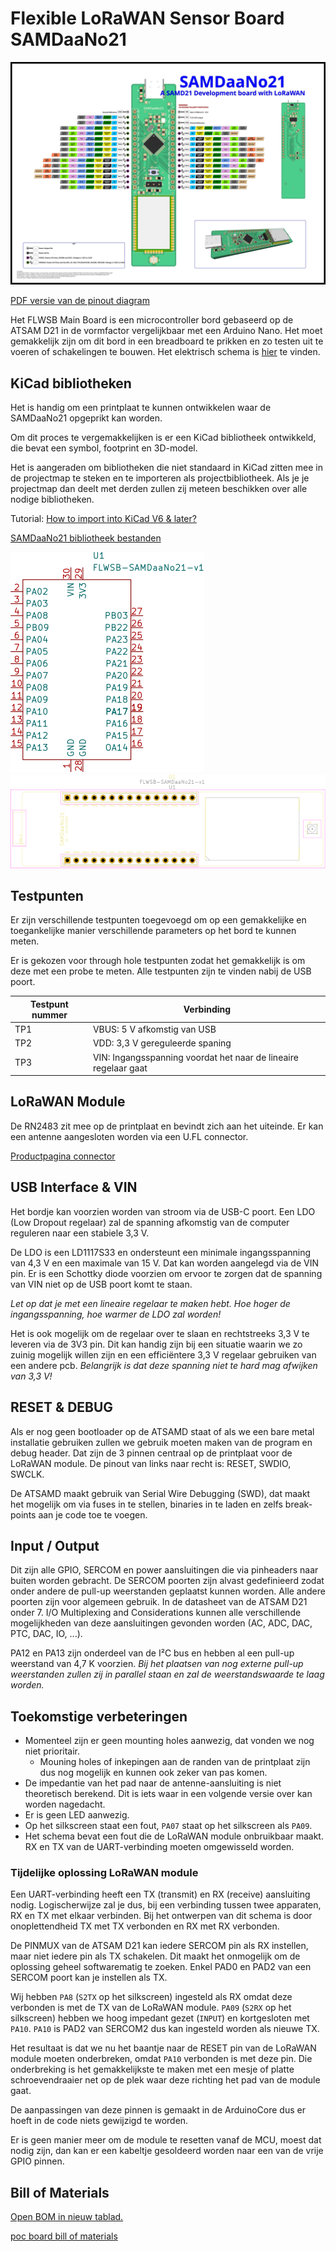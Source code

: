  # Flexible LoRaWAN Sensor Board SAMDaaNo21



![SAMDaaNo21](assets/SAMDaaNo21-pinout.svg)

[PDF versie van de pinout diagram](./assets/SAMDaaNo21-pinout.pdf ':ignore')

Het FLWSB Main Board is een microcontroller bord gebaseerd op de ATSAM D21 in de vormfactor vergelijkbaar met een Arduino Nano. Het moet gemakkelijk zijn om dit bord in een breadboard te prikken en zo testen uit te voeren of schakelingen te bouwen. Het elektrisch schema is [hier](../schematic/main-board) te vinden.



## KiCad bibliotheken

Het is handig om een printplaat te kunnen ontwikkelen waar de SAMDaaNo21 opgeprikt kan worden.

Om dit proces te vergemakkelijken is er een KiCad bibliotheek ontwikkeld, die bevat een symbol, footprint en 3D-model.

Het is aangeraden om bibliotheken die niet standaard in KiCad zitten mee in de projectmap te steken en te importeren als projectbibliotheek. Als je je projectmap dan deelt met derden zullen zij meteen beschikken over alle nodige bibliotheken.

Tutorial: [How to import into KiCad V6 & later?](https://support.snapeda.com/en/articles/5995733-how-to-import-into-kicad-v6-later)

[SAMDaaNo21 bibliotheek bestanden](https://github.com/Dacetylan/FLWSB/tree/SAMDaaNo21/src/printed-circuit-boards/FLWSB-SAMDaaNo21-KiCad-lib)

![LWSB-SAMDaaNo21-v1-symbol](assets/FLWSB-SAMDaaNo21-v1-symbol.svg 'SAMDaaNo21 symbol')
![LWSB-SAMDaaNo21-v1-footprint](assets/FLWSB-SAMDaaNo21-v1-footprint.svg 'SAMDaaNo21 footprint')

## Testpunten

Er zijn verschillende testpunten toegevoegd om op een gemakkelijke en toegankelijke manier verschillende parameters op het bord te kunnen meten.

Er is gekozen voor through hole testpunten zodat het gemakkelijk is om deze met een probe te meten. Alle testpunten zijn te vinden nabij de USB poort.

| Testpunt nummer | Verbinding                                                   |
| --------------- | ------------------------------------------------------------ |
| TP1             | VBUS: 5 V afkomstig van USB                                  |
| TP2             | VDD: 3,3 V gereguleerde spaning                              |
| TP3             | VIN: Ingangsspanning voordat het naar de lineaire regelaar gaat |



## LoRaWAN Module

De RN2483 zit mee op de printplaat en bevindt zich aan het uiteinde. Er kan een antenne aangesloten worden via een U.FL connector.  

[Productpagina connector](https://be.farnell.com/hirose-hrs/u-fl-r-smt-1-10/rf-coaxial-u-fl-straight-jack/dp/1688077)

## USB Interface & VIN

Het bordje kan voorzien worden van stroom via de USB-C poort. Een LDO (Low Dropout regelaar) zal de spanning afkomstig van de computer reguleren naar een stabiele 3,3 V.

De LDO is een LD1117S33 en ondersteunt een minimale ingangsspanning van 4,3 V en een maximale van 15 V. Dat kan worden aangelegd via de VIN pin. Er is een Schottky diode voorzien om ervoor te zorgen dat de spanning van VIN niet op de USB poort komt te staan.

*Let op dat je met een lineaire regelaar te maken hebt. Hoe hoger de ingangsspanning, hoe warmer de LDO zal worden!*

Het is ook mogelijk om de regelaar over te slaan en rechtstreeks 3,3 V te leveren via de 3V3 pin. Dit kan handig zijn bij een situatie waarin we zo zuinig mogelijk willen zijn en een efficiëntere 3,3 V regelaar gebruiken van een andere pcb. *Belangrijk is dat deze spanning niet te hard mag afwijken van 3,3 V!*


## RESET & DEBUG

Als er nog geen bootloader op de ATSAMD staat of als we een bare metal installatie gebruiken zullen we gebruik moeten maken van de program en debug header. Dat zijn de 3 pinnen centraal op de printplaat voor de LoRaWAN module. De pinout van links naar recht is: RESET, SWDIO, SWCLK. 

De ATSAMD maakt gebruik van Serial Wire Debugging (SWD), dat maakt het mogelijk om via fuses in te stellen, binaries in te laden en zelfs break-points aan je code toe te voegen.

## Input / Output

Dit zijn alle GPIO, SERCOM en power aansluitingen die via pinheaders naar buiten worden gebracht. De SERCOM poorten zijn alvast gedefinieerd zodat onder andere de pull-up weerstanden geplaatst kunnen worden. Alle andere poorten zijn voor algemeen gebruik. In de datasheet van de ATSAM D21 onder 7. I/O Multiplexing and Considerations kunnen alle verschillende mogelijkheden van deze aansluitingen gevonden worden (AC, ADC, DAC, PTC, DAC, IO, ...). 

PA12 en PA13 zijn onderdeel van de I²C bus en hebben al een pull-up weerstand van 4,7 K voorzien. *Bij het plaatsen van nog externe pull-up weerstanden zullen zij in parallel staan en zal de weerstandswaarde te laag worden.*



## Toekomstige verbeteringen

- Momenteel zijn er geen mounting holes aanwezig, dat vonden we  nog niet prioritair.
  - Mouning holes of inkepingen aan de randen van de printplaat zijn dus nog mogelijk en kunnen ook zeker van pas komen.
- De impedantie van het pad naar de antenne-aansluiting is niet theoretisch berekend. Dit is iets waar in een volgende versie over kan worden nagedacht.
- Er is geen LED aanwezig.
- Op het silkscreen staat een fout, `PA07` staat op het silkscreen als `PA09`. 
- Het schema bevat een fout die de LoRaWAN module onbruikbaar maakt. RX en TX van de UART-verbinding moeten omgewisseld worden.


### Tijdelijke oplossing LoRaWAN module

Een UART-verbinding heeft een TX (transmit) en RX (receive) aansluiting nodig. Logischerwijze zal je dus, bij een verbinding tussen twee apparaten, RX en TX met elkaar verbinden. Bij het ontwerpen van dit schema is door onoplettendheid TX met TX verbonden en RX met RX verbonden.

De PINMUX van de ATSAM D21 kan iedere SERCOM pin als RX instellen, maar niet iedere pin als TX schakelen. Dit maakt het onmogelijk om de oplossing geheel softwarematig te zoeken. Enkel PAD0 en PAD2 van een SERCOM poort kan je instellen als TX.

Wij hebben `PA8` (`S2TX` op het silkscreen) ingesteld als RX omdat deze verbonden is met de TX van de LoRaWAN module. `PA09` (`S2RX` op het silkscreen) hebben we hoog impedant gezet (`INPUT`) en kortgesloten met `PA10`. `PA10` is PAD2 van SERCOM2 dus kan ingesteld worden als nieuwe TX.

Het resultaat is dat we nu het baantje naar de RESET pin van de LoRaWAN module moeten onderbreken, omdat `PA10` verbonden is met deze pin. Die onderbreking is het gemakkelijkste te maken met een mesje of platte schroevendraaier net op de plek waar deze richting het pad van de module gaat.

De aanpassingen van deze pinnen is gemaakt in de ArduinoCore dus er hoeft in de code niets gewijzigd te worden.

Er is geen manier meer om de module te resetten vanaf de MCU, moest dat nodig zijn, dan kan er een kabeltje gesoldeerd worden naar een van de vrije GPIO pinnen.

## Bill of Materials

[Open BOM in nieuw tablad.](/printed-circuit-boards/assets/ibom.html ':ignore')

[poc board bill of materials](./assets/ibom.html ':include :type=iframe width=100% height=1024px')


